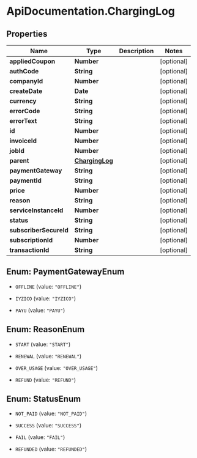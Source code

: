 # ApiDocumentation.ChargingLog

## Properties
Name | Type | Description | Notes
------------ | ------------- | ------------- | -------------
**appliedCoupon** | **Number** |  | [optional] 
**authCode** | **String** |  | [optional] 
**companyId** | **Number** |  | [optional] 
**createDate** | **Date** |  | [optional] 
**currency** | **String** |  | [optional] 
**errorCode** | **String** |  | [optional] 
**errorText** | **String** |  | [optional] 
**id** | **Number** |  | [optional] 
**invoiceId** | **Number** |  | [optional] 
**jobId** | **Number** |  | [optional] 
**parent** | [**ChargingLog**](ChargingLog.md) |  | [optional] 
**paymentGateway** | **String** |  | [optional] 
**paymentId** | **String** |  | [optional] 
**price** | **Number** |  | [optional] 
**reason** | **String** |  | [optional] 
**serviceInstanceId** | **Number** |  | [optional] 
**status** | **String** |  | [optional] 
**subscriberSecureId** | **String** |  | [optional] 
**subscriptionId** | **Number** |  | [optional] 
**transactionId** | **String** |  | [optional] 


<a name="PaymentGatewayEnum"></a>
## Enum: PaymentGatewayEnum


* `OFFLINE` (value: `"OFFLINE"`)

* `IYZICO` (value: `"IYZICO"`)

* `PAYU` (value: `"PAYU"`)




<a name="ReasonEnum"></a>
## Enum: ReasonEnum


* `START` (value: `"START"`)

* `RENEWAL` (value: `"RENEWAL"`)

* `OVER_USAGE` (value: `"OVER_USAGE"`)

* `REFUND` (value: `"REFUND"`)




<a name="StatusEnum"></a>
## Enum: StatusEnum


* `NOT_PAID` (value: `"NOT_PAID"`)

* `SUCCESS` (value: `"SUCCESS"`)

* `FAIL` (value: `"FAIL"`)

* `REFUNDED` (value: `"REFUNDED"`)




